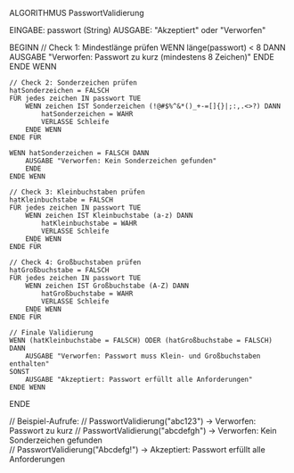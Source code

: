 ALGORITHMUS PasswortValidierung

EINGABE: passwort (String)
AUSGABE: "Akzeptiert" oder "Verworfen"

BEGINN
    // Check 1: Mindestlänge prüfen
    WENN länge(passwort) < 8 DANN
        AUSGABE "Verworfen: Passwort zu kurz (mindestens 8 Zeichen)"
        ENDE
    ENDE WENN

    // Check 2: Sonderzeichen prüfen
    hatSonderzeichen = FALSCH
    FÜR jedes zeichen IN passwort TUE
        WENN zeichen IST Sonderzeichen (!@#$%^&*()_+-=[]{}|;:,.<>?) DANN
            hatSonderzeichen = WAHR
            VERLASSE Schleife
        ENDE WENN
    ENDE FÜR
    
    WENN hatSonderzeichen = FALSCH DANN
        AUSGABE "Verworfen: Kein Sonderzeichen gefunden"
        ENDE
    ENDE WENN

    // Check 3: Kleinbuchstaben prüfen
    hatKleinbuchstabe = FALSCH
    FÜR jedes zeichen IN passwort TUE
        WENN zeichen IST Kleinbuchstabe (a-z) DANN
            hatKleinbuchstabe = WAHR
            VERLASSE Schleife
        ENDE WENN
    ENDE FÜR

    // Check 4: Großbuchstaben prüfen  
    hatGroßbuchstabe = FALSCH
    FÜR jedes zeichen IN passwort TUE
        WENN zeichen IST Großbuchstabe (A-Z) DANN
            hatGroßbuchstabe = WAHR
            VERLASSE Schleife
        ENDE WENN
    ENDE FÜR

    // Finale Validierung
    WENN (hatKleinbuchstabe = FALSCH) ODER (hatGroßbuchstabe = FALSCH) DANN
        AUSGABE "Verworfen: Passwort muss Klein- und Großbuchstaben enthalten"
    SONST
        AUSGABE "Akzeptiert: Passwort erfüllt alle Anforderungen"
    ENDE WENN

ENDE

// Beispiel-Aufrufe:
// PasswortValidierung("abc123") → Verworfen: Passwort zu kurz
// PasswortValidierung("abcdefgh") → Verworfen: Kein Sonderzeichen gefunden  
// PasswortValidierung("Abcdefg!") → Akzeptiert: Passwort erfüllt alle Anforderungen
